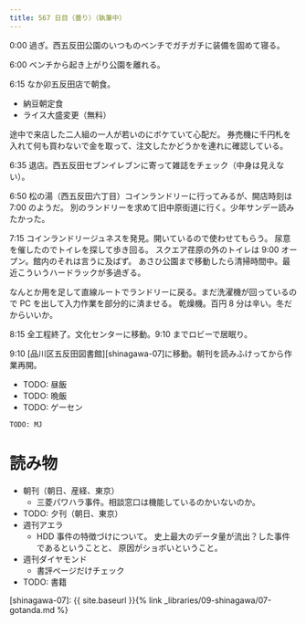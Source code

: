 ```yaml
---
title: 567 日目（曇り）（執筆中）
---
```


0:00 過ぎ。西五反田公園のいつものベンチでガチガチに装備を固めて寝る。

6:00 ベンチから起き上がり公園を離れる。

6:15 なか卯五反田店で朝食。
* 納豆朝定食
* ライス大盛変更（無料）

途中で来店した二人組の一人が若いのにボケていて心配だ。
券売機に千円札を入れて何も買わないで金を取って、注文したかどうかを連れに確認している。

6:35 退店。西五反田セブンイレブンに寄って雑誌をチェック（中身は見えない）。

6:50 松の湯（西五反田六丁目）コインランドリーに行ってみるが、開店時刻は 7:00 のようだ。
別のランドリーを求めて旧中原街道に行く。少年サンデー読みたかった。

7:15 コインランドリージュネスを発見。開いているので使わせてもらう。
尿意を催したのでトイレを探して歩き回る。
スクエア荏原の外のトイレは 9:00 オープン。館内のそれは言うに及ばず。
あさひ公園まで移動したら清掃時間中。最近こういうハードラックが多過ぎる。

なんとか用を足して直線ルートでランドリーに戻る。まだ洗濯機が回っているので PC を出して入力作業を部分的に済ませる。
乾燥機。百円 8 分は辛い。冬だからいいか。

8:15 全工程終了。文化センターに移動。9:10 までロビーで居眠り。

9:10 [品川区五反田図書館][shinagawa-07]に移動。朝刊を読みふけってから作業再開。

* TODO: 昼飯
* TODO: 晩飯
* TODO: ゲーセン

```text
TODO: MJ
```

# 読み物

* 朝刊（朝日、産経、東京）
  * 三菱パワハラ事件。相談窓口は機能しているのかいないのか。
* TODO: 夕刊（朝日、東京）
* 週刊アエラ
  * HDD 事件の特徴づけについて。
    史上最大のデータ量が流出？した事件であるということと、
    原因がショボいということ。
* 週刊ダイヤモンド
  * 書評ページだけチェック
* TODO: 書籍

[shinagawa-07]: {{ site.baseurl }}{% link _libraries/09-shinagawa/07-gotanda.md %}
